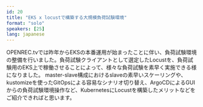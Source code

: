 ```yaml
---
id: 20
title: "EKS x locustで構築する大規模負荷試験環境"
format: "solo"
speakers: [25]
lang: japanese
---
```


OPENREC.tvでは昨年からEKSの本番運用が始まったことに伴い、負荷試験環境の整備を行いました。負荷試験クライアントとして選定したLocustを、負荷試験用のEKS上で稼働させることによって、様々な負荷試験を素早く実施できる様になりました。
master-slave構成におけるslaveの素早いスケーリングや、kustomizeを使ったGitOpsによる容易なシナリオ切り替え、ArgoCDによるGUIからの負荷試験環境操作など、KubernetesにLocustを構築したメリットなどをご紹介できればと思います。
